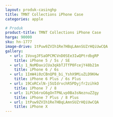 ```yaml
---
layout: produk-casinghp
title: TMNT Collections iPhone Case
categories: apple

# Produk
product-title: TMNT Collections iPhone Case
harga: 90000
sku: hn-1777
image-drive: 1tPuw9ZVIh1Re7HBqLAmnSUZrHQiUwCQA
gallery:
  - url: 1VovgJFSaOPCMCVnD0SEe3IwQPtrdbgRP
    title: iPhone 5 / 5s / SE
  - url: 1_NoMDaxiCUa3qkbTJTfP0FcejY48b21m
    title: iPhone 6 / 6s
  - url: 1ImW4i0zCBnQP8_bi_YshX9MiuZLD9KHw
    title: iPhone 6 Plus / 6s Plus
  - url: 19CoRCxlN-j5UIdrvchR5PDyjfr2zihkO
    title: iPhone 7 / 8
  - url: 1LPCb6roG6gOnTPNLvp0Ba3sNeznuZZgy
    title: iPhone 7 Plus / 8 Plus
  - url: 1tPuw9ZVIh1Re7HBqLAmnSUZrHQiUwCQA
    title: iPhone X
---
```

